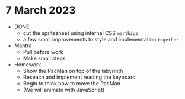 # 7 March 2023

 * DONE
   * cut the spritesheet using internal CSS `marthige`
   * a few small improvements to style and implementation `together`
* Mantra
  * Pull before work
  * Make small steps
* Homework
  * Show the PacMan on top of the labyrinth
  * Reseach and implement reading the keyboard
  * Begin to think how to move the PacMan
  * (We will animate with JavaScript)